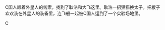 C国人顺着外星人的线索，找到了耿浩和大飞这里。耿浩一招狸猫换太子，把猴子欢欢装在外星人的装备里，连飞船一起被C国人运到了一个实验场地里。

C





<!--stackedit_data:
eyJoaXN0b3J5IjpbMTU4NjgxNTc3MiwxOTAxMTAwODgzXX0=
-->